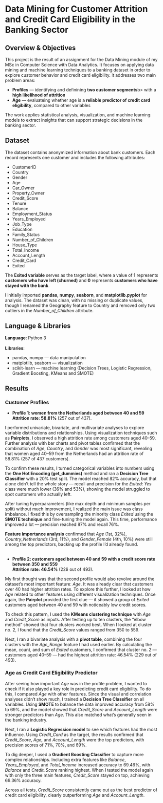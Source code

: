 # Data Mining for Customer Attrition and Credit Card Eligibility in the Banking Sector

## Overview & Objectives

This project is the result of an assignment for the Data Mining module of my MSc in Computer Science with Data Analytics. It focuses on applying data mining and machine learning techniques to a banking dataset in order to explore customer behavior and credit card eligibility. It addresses two main problem areas:
<ul><li><b>Profiles</b> — identifying and definining <b>two customer segments</b>b> with a <b>high likelihood of attrition</b></li>
<li><b>Age</b> — evaluateing whether age is a <b>reliable predictor of credit card eligibility</b>, compared to other variables</li></ul>

The work applies statistical analysis, visualization, and machine learning models to extract insights that can support strategic decisions in the banking sector.

## Dataset

The dataset contains anonymized information about bank customers. Each record represents one customer and includes the following attributes:
<ul>
  <li>CustomerID</li>
  <li>Country</li>
  <li>Gender</li>
  <li>Age</li>
  <li>Car_Owner</li>
  <li>Property_Owner</li>
  <li>Credit_Score</li>
  <li>Tenure</li>
  <li>Balance</li>
  <li>Employment_Status</li>
  <li>Years_Employed</li>
  <li>Job_Type</li>
  <li>Education</li>
  <li>Family_Status</li>
  <li>Number_of_Children</li>
  <li>House_Type</li>
  <li>Total_Income</li>
  <li>Account_Length</li>
  <li>Credit_Card</li>
  <li>Exited</li>
</ul>

The <b>Exited variable</b> serves as the target label, where a value of <b>1</b> represents <b>customers who have left (churned)</b> and <b>0</b> represents <b>customers who have stayed with the bank</b>.

I initially imported <b>pandas</b>, <b>numpy</b>, <b>seaborn</b>, and <b>matplotlib.pyplot</b> for analysis. The dataset was clean, with no missing or duplicate values, though I renamed the Geography feature to Country and removed only two outliers in the <i>Number_of_Children</i> attribute.

## Language & Libraries

<b>Language</b>: Python 3<br><br>
<b>Libraries</b>: 
<ul><li>pandas, numpy — data manipulation</li>
<li>matplotlib, seaborn — visualization</li>
<li>scikit-learn — machine learning (Decision Trees, Logistic Regression, Gradient Boosting, KMeans and SMOTE)</li></ul>

## Results

### Customer Profiles

- <b>Profile 1: women from the Netherlands aged between 40 and 59</b><br>
<b>Attrition rate: 58.81%</b> (257 out of 437).

I performed univariate, bivariate, and multivariate analyses to explore variable distributions and relationships. Using visualization techniques such as <b>Pairplots</b>, I observed a high attrition rate among customers aged 40–59. Further analysis with bar charts and pivot tables confirmed that the combination of <i>Age</i>, <i>Country</i>, and <i>Gender</i> was most significant, revealing that women aged 40–59 from the Netherlands had an attrition rate of 58.81% (257 of 437 customers).

To confirm these results, I turned categorical variables into numbers using the <b>One Hot Encoding (get_dummies)</b> method and ran a <b>Decision Tree Classifier</b> with a 20% test split. The model reached 82% accuracy, but that alone didn’t tell the whole story — recall and precision for the <i>Exited: Yes</i> class were much lower (36% and 53%), showing the model struggled to spot customers who actually left.

After tuning hyperparameters (like max depth and minimum samples per split) without much improvement, I realized the main issue was class imbalance. I fixed this by oversampling the minority class <i>Exited</i> using the <b>SMOTE technique</b> and fine-tuning the model again. This time, performance improved a lot — precision reached 87% and recall 76%.

<b>Feature importance analysis</b> confirmed that <i>Age</i> (1st, 32%), <i>Country_Netherlands</i> (3rd, 11%), and <i>Gender_Female</i> (4th, 10%) were still among the top predictors, backing up the profile I’d already found.
<br><br>

- <b>Profile 2: customers aged between 40 and 59 with a credit score rate between 350 and 559</b><br> 
<b>Attrition rate: 46.54%</b> (229 out of 493).

My first thought was that the second profile would also revolve around the dataset’s most important feature: <i>Age</i>. It was already clear that customers over 40 had higher attrition rates. To explore this further, I looked at how <i>Age</i> related to other features using different visualization techniques. Once again, the <b>Pairplot</b> provided the first clue — it showed a group of <i>Exited</i> customers aged between 40 and 59 with noticeably low credit scores.

To check this pattern, I used the <b>KMeans clustering technique</b> with <i>Age</i> and <i>Credit_Score</i> as inputs. After testing up to ten clusters, the “elbow method” showed that four clusters worked best. When I looked at cluster no. 2, I found that the <i>Credit_Score</i> values ranged from 350 to 559.

Next, I ran a bivariate analysis with a <b>pivot table</b>, combining the four clusters with the <i>Age_Range</i> feature I had used earlier. By calculating the mean, count, and sum of <i>Exited</i> customers, I confirmed that cluster no. 2 — customers aged 40–59 — had the highest attrition rate: 46.54% (229 out of 493).


### Age as Credit Card Eligibility Predictor

After seeing how important <i>Age</i> was in the profile problem, I wanted to check if it also played a key role in predicting credit card eligibility. To do this, I compared <i>Age</i> with other features. Since the visual and correlation analyses didn’t show much, I trained a <b>Decision Tree Classifier</b> on all variables. Using <b>SMOTE</b> to balance the data improved accuracy from 58% to 69%, and the model showed that <i>Credit_Score</i> and <i>Account_Length</i> were stronger predictors than <i>Age</i>. This also matched what’s generally seen in the banking industry.

Next, I ran a <b>Logistic Regression model</b> to see which features had the most influence. Using <i>Credit_Card</i> as the target, the results confirmed that <i>Credit_Score</i>, <i>Age</i>, and <i>Account_Length</i> were the top predictors, with precision scores of 71%, 70%, and 69%.

To dig deeper, I used a <b>Gradient Boosting Classifier</b> to capture more complex relationships. Including extra features like <i>Balance</i>, <i>Years_Employed</i>, and <i>Total_Income</i> increased accuracy to 69.46%, with <i>Balance</i> and <i>Credit_Score</i> ranking highest. When I tested the model again with only the three main features, <i>Credit_Score</i> stayed on top, achieving 69.36% accuracy.

Across all tests, <i>Credit_Score</i> consistently came out as the best predictor of credit card eligibility, clearly outperforming <i>Age</i> and <i>Account_Length</i>.
